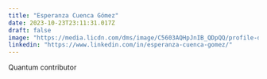 ```yaml
---
title: "Esperanza Cuenca Gómez"
date: 2023-10-23T23:11:31.017Z
draft: false
image: "https://media.licdn.com/dms/image/C5603AQHpJnIB_QDpQQ/profile-displayphoto-shrink_400_400/0/1517464841680?e=1703721600&v=beta&t=wsApDCLSfIypffnBADyIJjivyIOKZ9RYdluhcy1pHuQ"
linkedin: "https://www.linkedin.com/in/esperanza-cuenca-gomez/"
---
```

Quantum contributor
